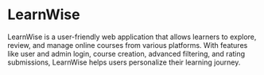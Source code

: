 # LearnWise
LearnWise is a user-friendly web application that allows learners to explore, review, and manage online courses from various platforms. With features like user and admin login, course creation, advanced filtering, and rating submissions, LearnWise helps users personalize their learning journey.
